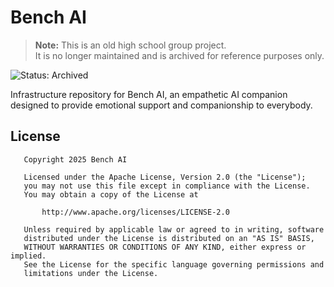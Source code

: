 # Bench AI

> **Note:** This is an old high school group project.  
> It is no longer maintained and is archived for reference purposes only.

![Status: Archived](https://img.shields.io/badge/status-archived-red)

Infrastructure repository for Bench AI, an empathetic AI companion designed to provide emotional support and companionship to everybody.

## License

```
   Copyright 2025 Bench AI

   Licensed under the Apache License, Version 2.0 (the "License");
   you may not use this file except in compliance with the License.
   You may obtain a copy of the License at

       http://www.apache.org/licenses/LICENSE-2.0

   Unless required by applicable law or agreed to in writing, software
   distributed under the License is distributed on an "AS IS" BASIS,
   WITHOUT WARRANTIES OR CONDITIONS OF ANY KIND, either express or implied.
   See the License for the specific language governing permissions and
   limitations under the License.

```
